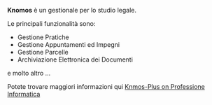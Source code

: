 **Knomos** è un gestionale per lo studio legale.

Le principali funzionalità sono:

  * Gestione Pratiche
  * Gestione Appuntamenti ed Impegni
  * Gestione Parcelle
  * Archiviazione Elettronica dei Documenti

e molto altro ...

Potete trovare maggiori informazioni qui
[Knmos-Plus on Professione Informatica](http://www.professioneinformatica.eu/Prodotti/GestioneStudioLegale/tabid/183/language/it-IT/Default.aspx)